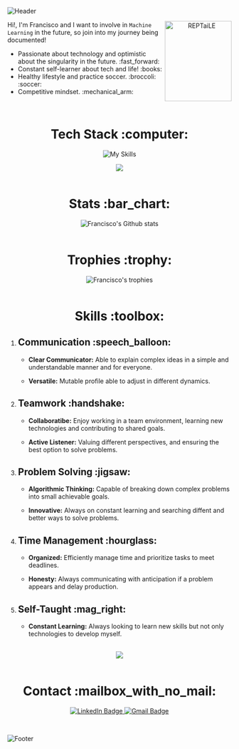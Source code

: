 ![Header](https://github.com/REPTaiLE/REPTaiLE/assets/56081472/1b9445e6-d18a-4207-99e0-f424f0da5003)
<p align="center">
    <img align="right" src="https://github.com/REPTaiLE/REPTaiLE/assets/56081472/36d2b1cb-e18b-4553-8e93-30e37c927460" width="150px" height="180px" alt="REPTaiLE">
    <p>Hi!, I'm Francisco and I want to involve in <code>Machine Learning</code> in the future, so join into my journey being documented!</p>
    <ul>
        <li>Passionate about technology and optimistic about the singularity in the future. :fast_forward:</li>
        <li>Constant self-learner about tech and life! :books:</li>
        <li>Healthy lifestyle and practice soccer. :broccoli: :soccer:</li>
        <li>Competitive mindset. :mechanical_arm:</li>
    </ul>
    
</p>

<br>

<h1 align="center">Tech Stack :computer:</h1> 


<p align="center">
    <img src="https://skillicons.dev/icons?i=html,css,js,ts,react,bootstrap,py,git,figma,wordpress,mysql,nodejs,bash,ps,ai&theme=light" alt="My Skills" />
</p>

<div align="center">
    <img src="https://github-readme-stats.vercel.app/api/top-langs/?username=REPTaiLE&layout=donut-vertical&theme=codeSTACKr&border_color=FF7800&border_radius=10">
</div>

<br>

<h1 align="center">Stats :bar_chart:</h1> 


<div align="center" with="200px">
    <img src="https://github-readme-stats.vercel.app/api?username=REPTaiLE&show_icons=true&theme=codeSTACKr&show=reviews,discussions_started,discussions_answered,prs_merged,prs_merged_percentage&border_color=FF7800&border_radius=10" alt="Francisco's Github stats">
</div>

<br>

<h1 align="center">Trophies :trophy:</h1> 

<div align="center">
    <img src="https://github-profile-trophy.vercel.app/?username=REPTaiLE&row=2&column=4&theme=algolia&margin-w=15&margin-h=15" alt="Francisco's trophies">
</div>

<br>

<h1 align="center">Skills :toolbox:</h1> 

<ol>
    <li>
        <h2>Communication :speech_balloon:</h2>
        <ul>
            <li><p><strong>Clear Communicator:</strong>  Able to explain complex ideas in a simple and understandable manner and for everyone.</p></li>
            <li><p><strong>Versatile:</strong>  Mutable profile able to adjust in different dynamics.</p></li>
        </ul>
    </li>
    <li>
        <h2>Teamwork :handshake:</h2>
        <ul>
            <li><p><strong>Collaboratibe:</strong>  Enjoy working in a team environment, learning new technologies and contributing to shared goals.</p></li>
            <li><p><strong>Active Listener:</strong>  Valuing different perspectives, and ensuring the best option to solve problems.</p></li>
        </ul>
    </li>
    <li>
        <h2>Problem Solving :jigsaw:</h2>
        <ul>
            <li><p><strong>Algorithmic Thinking:</strong>   Capable of breaking down complex problems into small achievable goals.</p></li>
            <li><p><strong>Innovative:</strong>  Always on constant learning and searching diffent and better ways to solve problems.</p></li>
        </ul>
    </li>
    <li>
        <h2>Time Management :hourglass:</h2>
        <ul>
            <li><p><strong>Organized:</strong>   Efficiently manage time and prioritize tasks to meet deadlines.</p></li>
            <li><p><strong>Honesty:</strong>  Always communicating with anticipation if a problem appears and delay production.</p></li>
        </ul>
    </li>
    <li>
        <h2>Self-Taught :mag_right:</h2>
        <ul>
            <li><p><strong>Constant Learning:</strong>   Always looking to learn new skills but not only technologies to develop myself.</p></li>
        </ul>
    </li>
</ol>

<br>

<div align="center">
    <img src="https://quotes-github-readme.vercel.app/api?type=horizontal&theme=algolia&border=true">
</div>

<br>

<h1 align="center">Contact :mailbox_with_no_mail:</h1> 

<p align="center">
  <a href="https://www.linkedin.com/in/francisco-arnoldo/" target="_blank">
    <img src="https://img.shields.io/badge/linkedin-%230077B5.svg?style=for-the-badge&logo=linkedin&logoColor=white" alt="LinkedIn Badge">
  </a>
  <a href="mailto:gonzalezferradafrancisco@gmail.com" target="_blank">
      <img src="https://img.shields.io/badge/Gmail-D14836?style=for-the-badge&logo=gmail&logoColor=white" alt="Gmail Badge">
  </a>
</p>

<br>

![Footer](https://github.com/REPTaiLE/REPTaiLE/assets/56081472/4deaf28e-74e5-4aba-9890-badd301507a8)
